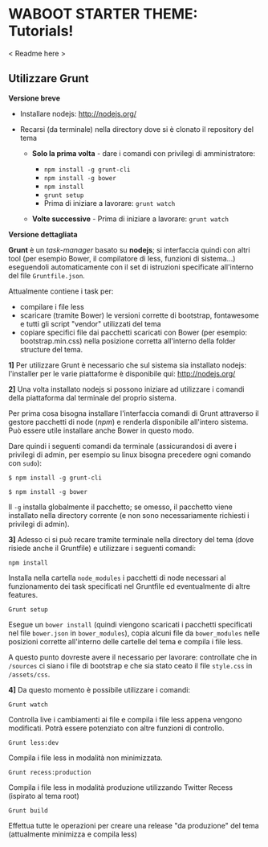 WABOOT STARTER THEME: Tutorials!
====================

< Readme here >

Utilizzare Grunt
----------------

**Versione breve**

- Installare nodejs: http://nodejs.org/
- Recarsi (da terminale) nella directory dove si è clonato il repository del tema

    - **Solo la prima volta** - dare i comandi con privilegi di amministratore:
    
        - `npm install -g grunt-cli`
        - `npm install -g bower`
        - `npm install`
        - `grunt setup`
        - Prima di iniziare a lavorare: `grunt watch`
    - **Volte successive** - Prima di iniziare a lavorare: `grunt watch`

**Versione dettagliata**

**Grunt** è un *task-manager* basato su **nodejs**; si interfaccia quindi con altri tool (per esempio Bower, il compilatore di less, funzioni di sistema...) eseguendoli automaticamente con il set di istruzioni specificate all'interno del file `Gruntfile.json`. 

Attualmente contiene i task per:
- compilare i file less
- scaricare (tramite Bower) le versioni corrette di bootstrap, fontawesome e tutti gli script "vendor" utilizzati del tema
- copiare specifici file dai pacchetti scaricati con Bower (per esempio: bootstrap.min.css) nella posizione corretta all'interno della folder structure del tema.

**1]** Per utilizzare Grunt è necessario che sul sistema sia installato nodejs: l'installer per le varie piattaforme è disponibile qui: http://nodejs.org/

**2]** Una volta installato nodejs si possono iniziare ad utilizzare i comandi della piattaforma dal terminale del proprio sistema. 

Per prima cosa bisogna installare l'interfaccia comandi di Grunt attraverso il gestore pacchetti di node (*npm*) e renderla disponibile all'intero sistema. Può essere utile installare anche Bower in questo modo. 

Dare quindi i seguenti comandi da terminale (assicurandosi di avere i privilegi di admin, per esempio su linux bisogna precedere ogni comando con `sudo`):

    $ npm install -g grunt-cli
    
    $ npm install -g bower

Il `-g` installa globalmente il pacchetto; se omesso, il pacchetto viene installato nella directory corrente (e non sono necessariamente richiesti i privilegi di admin).

**3]** Adesso ci si può recare tramite terminale nella directory del tema (dove risiede anche il Gruntfile) e utilizzare i seguenti comandi:

    npm install

Installa nella cartella `node_modules` i pacchetti di node necessari al funzionamento dei task specificati nel Gruntfile ed eventualmente di altre features.

    Grunt setup
    
Esegue un `bower install` (quindi viengono scaricati i pacchetti specificati nel file `bower.json` in `bower_modules`), copia alcuni file da `bower_modules` nelle posizioni corrette all'interno delle cartelle del tema e compila i file less.

A questo punto dovreste avere il necessario per lavorare: controllate che in `/sources` ci siano i file di bootstrap e che sia stato ceato il file `style.css` in `/assets/css`.

**4]** Da questo momento è possibile utilizzare i comandi:

    Grunt watch

Controlla live i cambiamenti ai file e compila i file less appena vengono modificati. Potrà essere potenziato con altre funzioni di controllo.

    Grunt less:dev
    
Compila i file less in modalità non minimizzata.

    Grunt recess:production
    
Compila i file less in modalità produzione utilizzando Twitter Recess (ispirato al tema root)

    Grunt build
    
Effettua tutte le operazioni per creare una release "da produzione" del tema (attualmente minimizza e compila less)





